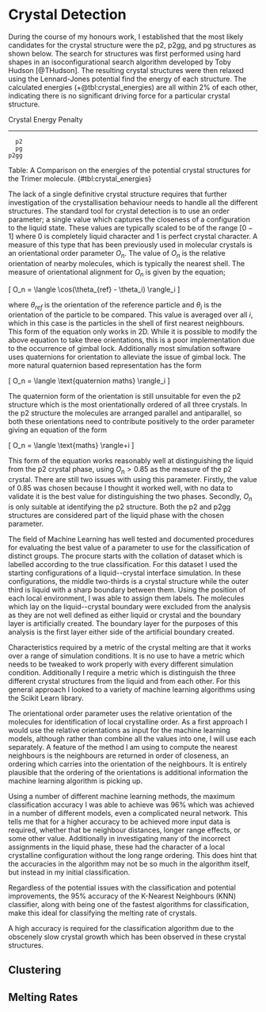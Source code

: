 # Crystal Detection

During the course of my honours work, I established that the most likely candidates for the crystal structure were the p2, p2gg, and pg structures as shown below. The search for structures was first performed using hard shapes in an isoconfigurational search algorithm developed by Toby Hudson [@THudson]. The resulting crystal structures were then relaxed using the Lennard-Jones potential find the energy of each structure. The calculated energies (+@tbl:crystal_energies) are all within 2% of each other, indicating there is no significant driving force for a particular crystal structure.

 Crystal   Energy   Penalty
--------  -------  --------
      p2
      pg
    p2gg

Table: A Comparison on the energies of the potential crystal structures for the Trimer molecule. {#tbl:crystal_energies}

The lack of a single definitive crystal structure requires that further investigation of the crystallisation behaviour needs to handle all the different structures. The standard tool for crystal detection is to use an order parameter; a single value which captures the closeness of a configuration to the liquid state. These values are typically scaled to be of the range $[0-1]$ where 0 is completely liquid character and 1 is perfect crystal character. A measure of this type that has been previously used in molecular crystals is an orientational order parameter $O_n$. The value of $O_n$ is the relative orientation of nearby molecules, which is typically the nearest shell. The measure of orientational alignment for $O_n$ is given by the equation;

\[
O_n = \langle \cos(\theta_{ref} - \theta_i) \rangle_i
\]

where $\theta_{ref}$ is the orientation of the reference particle and $\theta_i$ is the orientation of the particle to be compared. This value is averaged over all $i$, which in this case is the particles in the shell of first nearest neighbours. This form of the equation only works in 2D. While it is possible to modify the above equation to take three orientations, this is a poor implementation due to the occurrence of gimbal lock. Additionally most simulation software uses quaternions for orientation to alleviate the issue of gimbal lock. The more natural quaternion based representation has the form

\[
O_n = \langle \text{quaternion maths} \rangle_i
\]

The quaternion form of the orientation is still unsuitable for even the p2 structure which is the most orientationally ordered of all three crystals. In the p2 structure the molecules are arranged parallel and antiparallel, so both these orientations need to contribute positively to the order parameter giving an equation of the form

\[
O_n = \langle \text{maths} \rangle+i
\]


This form of the equation works reasonably well at distinguishing the liquid from the p2 crystal phase, using $O_n > 0.85$ as the measure of the p2 crystal. There are still two issues with using this parameter. Firstly, the value of 0.85 was chosen because I thought it worked well, with no data to validate it is the best value for distinguishing the two phases. Secondly, $O_n$ is only suitable at identifying the p2 structure. Both the p2 and p2gg structures are considered part of the liquid phase with the chosen parameter.

The field of Machine Learning has well tested and documented procedures for evaluating the best value of a parameter to use for the classification of distinct groups. The procure starts with the collation of dataset which is labelled according to the true classification. For this dataset I used the starting configurations of a liquid--crystal interface simulation. In these configurations, the middle two-thirds is a crystal structure while the outer third is liquid with a sharp boundary between them. Using the position of each local environment, I was able to assign them labels. The molecules which lay on the liquid--crystal boundary were excluded from the analysis as they are not well defined as either liquid or crystal and the boundary layer is artificially created. The boundary layer for the purposes of this analysis is the first layer either side of the artificial boundary created.

Characteristics required by a metric of the crystal melting are that it works over a range of simulation conditions. It is no use to have a metric which needs to be tweaked to work properly with every different simulation condition. Additionally I require a metric which is distinguish the three different crystal structures from the liquid and from each other. For this general approach I looked to a variety of machine learning algorithms using the Scikit Learn library.

The orientational order parameter uses the relative orientation of the molecules for identification of local crystalline order. As a first approach I would use the relative orientations as input for the machine learning models, although rather than combine all the values into one, I will use each separately. A feature of the method I am using to compute the nearest neighbours is the neighbours are returned in order of closeness, an ordering which carries into the orientation of the neighbours. It is entirely plausible that the ordering of the orientations is additional information the machine learning algorithm is picking up.

Using a number of different machine learning methods, the maximum classification accuracy I was able to achieve was 96% which was achieved in a number of different models, even a complicated neural network. This tells me that for a higher accuracy to be achieved more input data is required, whether that be neighbour distances, longer range effects, or some other value. Additionally in investigating many of the incorrect assignments in the liquid phase, these had the character of a local crystalline configuration without the long range ordering. This does hint that the accuracies in the algorithm may not be so much in the algorithm itself, but instead in my initial classification.

Regardless of the potential issues with the classification and potential improvements, the 95% accuracy of the K-Nearest Neighbours (KNN) classifier, along with being one of the fastest algorithms for classification, make this ideal for classifying the melting rate of crystals.

A high accuracy is required for the classification algorithm due to the obscenely slow crystal growth which has been observed in these crystal structures. 

## Clustering


## Melting Rates


